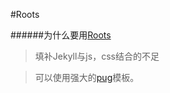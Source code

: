 #Roots

######为什么要用[Roots](http://roots.cx/)
>填补Jekyll与js，css结合的不足

>可以使用强大的[pug](https://github.com/pugjs/pug)模板。